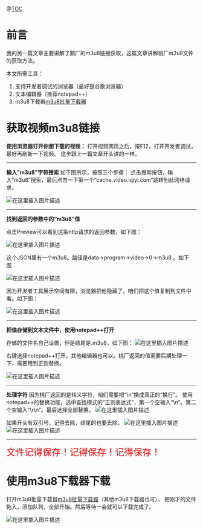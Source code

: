 ﻿@[TOC](目录)

# 前言
我的另一篇文章主要讲解了鹅厂的m3u8链接获取，这篇文章讲解桃厂m3u8文件的获取方法。

本文所需工具：
1. 支持开发者调试的浏览器（最好是谷歌浏览器）
2. 文本编辑器（推荐notepad++）
3. m3u8下载器[m3u8批量下载器](https://wwe.lanzoui.com/iMV28llwyve)

# 获取视频m3u8链接

**使用浏览器打开你想下载的视频：**
打开视频网页之后，按F12，打开开发者调试，最好再刷新一下视频。
这步跟上一篇文章开头讲的一样。



---

**输入"m3u8"字符搜索**
如下图所示，按照三个步骤：
点击搜索按钮，输入“m3u8”搜索，最后点击一下第一个“cache.video.iqiyi.com”跳转到此网络请求。

![在这里插入图片描述](https://img-blog.csdnimg.cn/fba25e424b11406a870a004b28d5ee42.png?x-oss-process=image/watermark,type_d3F5LXplbmhlaQ,shadow_50,text_Q1NETiBAQ3JheW9u6ZGr,size_20,color_FFFFFF,t_70,g_se,x_16#pic_center)


---

**找到返回的参数中的“m3u8”值**

点击Preview可以看到这条http请求的返回参数，如下图：

![在这里插入图片描述](https://img-blog.csdnimg.cn/218b6c07cfa44c929d4a9ccaefd5425c.png?x-oss-process=image/watermark,type_d3F5LXplbmhlaQ,shadow_50,text_Q1NETiBAQ3JheW9u6ZGr,size_20,color_FFFFFF,t_70,g_se,x_16#pic_center)

这个JSON里有一个m3u8。路径是data→program→video→0→m3u8 。如下图：

![在这里插入图片描述](https://img-blog.csdnimg.cn/4485d6b42b7d47b8ab9261d4e92503af.png?x-oss-process=image/watermark,type_d3F5LXplbmhlaQ,shadow_50,text_Q1NETiBAQ3JheW9u6ZGr,size_20,color_FFFFFF,t_70,g_se,x_16#pic_center)


因为开发者工具展示空间有限，浏览器把他隐藏了，咱们把这个值复制到文件中看。如下图：

![在这里插入图片描述](https://img-blog.csdnimg.cn/579356f59d864c73b0b474195e05444f.png?x-oss-process=image/watermark,type_d3F5LXplbmhlaQ,shadow_50,text_Q1NETiBAQ3JheW9u6ZGr,size_20,color_FFFFFF,t_70,g_se,x_16#pic_center)


---


**把值存储到文本文件中，使用notepad++打开**

存储的文件名自己设置，但是结尾是.m3u8，如下图：
![在这里插入图片描述](https://img-blog.csdnimg.cn/e69ae71b03494878995f83b4ac075f0d.png#pic_center)


右键选择notepad++打开。其他编辑器也可以。桃厂返回的值需要后期处理一下，需要用到正则替换。

![在这里插入图片描述](https://img-blog.csdnimg.cn/3a1003327cfb410abea9cdcb2b580265.png?x-oss-process=image/watermark,type_d3F5LXplbmhlaQ,shadow_50,text_Q1NETiBAQ3JheW9u6ZGr,size_15,color_FFFFFF,t_70,g_se,x_16#pic_center)

---

**处理字符**
因为桃厂返回的是转义字符，咱们需要把“\n”换成真正的“换行”。
使用notepad++的替换功能，选中查找模式的“正则表达式”，第一个空输入“\\n”。第二个空输入“\r\n”。最后选择全部替换。
![在这里插入图片描述](https://img-blog.csdnimg.cn/c61adc6bd32b4212ad7a4b994d39a606.png?x-oss-process=image/watermark,type_d3F5LXplbmhlaQ,shadow_50,text_Q1NETiBAQ3JheW9u6ZGr,size_20,color_FFFFFF,t_70,g_se,x_16#pic_center)

如果开头有双引号，记得去除，结尾的也要去除。
![在这里插入图片描述](https://img-blog.csdnimg.cn/fec7cc40d2c84a2b9222f0844ef0c09b.png?x-oss-process=image/watermark,type_d3F5LXplbmhlaQ,shadow_50,text_Q1NETiBAQ3JheW9u6ZGr,size_20,color_FFFFFF,t_70,g_se,x_16#pic_center)
![在这里插入图片描述](https://img-blog.csdnimg.cn/d08b181e6a9a40a6b8b4dda5c5e129ba.png?x-oss-process=image/watermark,type_d3F5LXplbmhlaQ,shadow_50,text_Q1NETiBAQ3JheW9u6ZGr,size_20,color_FFFFFF,t_70,g_se,x_16#pic_center)

---

<font color="#ff0000" size="5">文件记得保存！记得保存！记得保存！</font>


# 使用m3u8下载器下载

打开m3u8批量下载器[m3u8批量下载器](https://wwe.lanzoui.com/iMV28llwyve)（其他m3u8下载器也可）。
把刚才的文件拖入，添加队列，全部开始。然后等待一会就可以下载完成了。

![在这里插入图片描述](https://img-blog.csdnimg.cn/8ea396ed585c49788177baf0556cb411.png?x-oss-process=image/watermark,type_d3F5LXplbmhlaQ,shadow_50,text_Q1NETiBAQ3JheW9u6ZGr,size_19,color_FFFFFF,t_70,g_se,x_16#pic_center)


